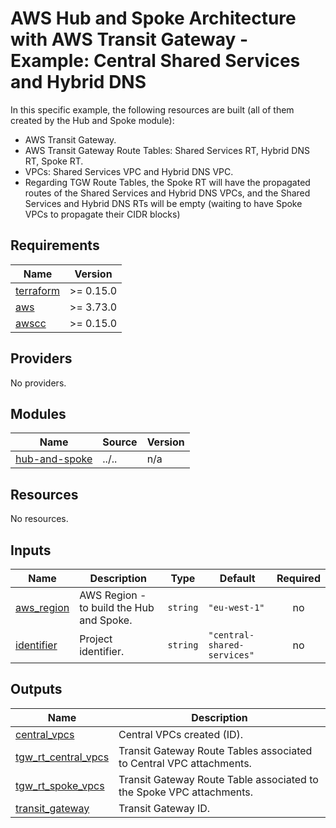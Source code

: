 <!-- BEGIN_TF_DOCS -->
# AWS Hub and Spoke Architecture with AWS Transit Gateway - Example: Central Shared Services and Hybrid DNS

In this specific example, the following resources are built (all of them created by the Hub and Spoke module):

- AWS Transit Gateway.
- AWS Transit Gateway Route Tables: Shared Services RT, Hybrid DNS RT, Spoke RT.
- VPCs: Shared Services VPC and Hybrid DNS VPC.
- Regarding TGW Route Tables, the Spoke RT will have the propagated routes of the Shared Services and Hybrid DNS VPCs, and the Shared Services and Hybrid DNS RTs will be empty (waiting to have Spoke VPCs to propagate their CIDR blocks)

## Requirements

| Name | Version |
|------|---------|
| <a name="requirement_terraform"></a> [terraform](#requirement\_terraform) | >= 0.15.0 |
| <a name="requirement_aws"></a> [aws](#requirement\_aws) | >= 3.73.0 |
| <a name="requirement_awscc"></a> [awscc](#requirement\_awscc) | >= 0.15.0 |

## Providers

No providers.

## Modules

| Name | Source | Version |
|------|--------|---------|
| <a name="module_hub-and-spoke"></a> [hub-and-spoke](#module\_hub-and-spoke) | ../.. | n/a |

## Resources

No resources.

## Inputs

| Name | Description | Type | Default | Required |
|------|-------------|------|---------|:--------:|
| <a name="input_aws_region"></a> [aws\_region](#input\_aws\_region) | AWS Region - to build the Hub and Spoke. | `string` | `"eu-west-1"` | no |
| <a name="input_identifier"></a> [identifier](#input\_identifier) | Project identifier. | `string` | `"central-shared-services"` | no |

## Outputs

| Name | Description |
|------|-------------|
| <a name="output_central_vpcs"></a> [central\_vpcs](#output\_central\_vpcs) | Central VPCs created (ID). |
| <a name="output_tgw_rt_central_vpcs"></a> [tgw\_rt\_central\_vpcs](#output\_tgw\_rt\_central\_vpcs) | Transit Gateway Route Tables associated to Central VPC attachments. |
| <a name="output_tgw_rt_spoke_vpcs"></a> [tgw\_rt\_spoke\_vpcs](#output\_tgw\_rt\_spoke\_vpcs) | Transit Gateway Route Table associated to the Spoke VPC attachments. |
| <a name="output_transit_gateway"></a> [transit\_gateway](#output\_transit\_gateway) | Transit Gateway ID. |
<!-- END_TF_DOCS -->